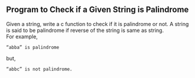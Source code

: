 ## Program to Check if a Given String is Palindrome
Given a string, write a c function to check if it is palindrome or not. 
A string is said to be palindrome if reverse of the string is same as string. 
<br>For example, 
```
“abba” is palindrome 
```
but, 
```
“abbc” is not palindrome.
```
